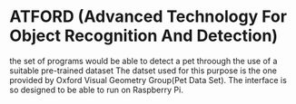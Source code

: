 # ATFORD (Advanced Technology For Object Recognition And Detection)
the set of programs would be able to detect a pet throough the use of a suitable pre-trained dataset
The datset used for this purpose is the one provided by Oxford Visual Geometry Group(Pet Data Set).
The interface is so designed to be able to run on Raspberry Pi.
